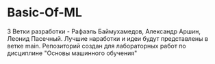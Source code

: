 # Basic-Of-ML
3 Ветки разработки - Рафаэль Баймухамедов, Александр Аршин, Леонид Пасечный.
Лучшие наработки и идеи будут представлены в ветке main.
Репозиторий создан для лабораторных работ по дисциплине "Основы машинного обучения"
